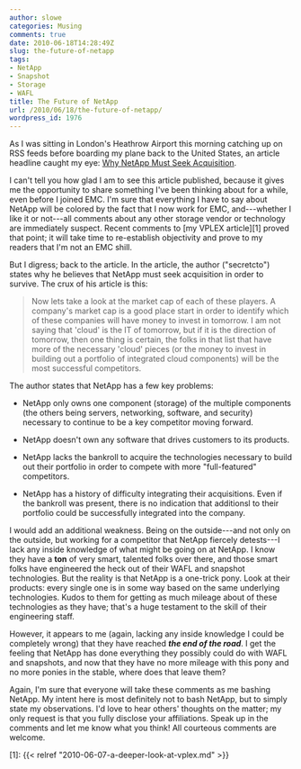 ```yaml
---
author: slowe
categories: Musing
comments: true
date: 2010-06-18T14:28:49Z
slug: the-future-of-netapp
tags:
- NetApp
- Snapshot
- Storage
- WAFL
title: The Future of NetApp
url: /2010/06/18/the-future-of-netapp/
wordpress_id: 1976
---
```


As I was sitting in London's Heathrow Airport this morning catching up on RSS feeds before boarding my plane back to the United States, an article headline caught my eye: [Why NetApp Must Seek Acquisition](http://siliconangle.com/blog/2010/06/17/why-netapp-must-seek-acquisition/).

I can't tell you how glad I am to see this article published, because it gives me the opportunity to share something I've been thinking about for a while, even before I joined EMC. I'm sure that everything I have to say about NetApp will be colored by the fact that I now work for EMC, and---whether I like it or not---all comments about any other storage vendor or technology are immediately suspect. Recent comments to [my VPLEX article][1] proved that point; it will take time to re-establish objectivity and prove to my readers that I'm not an EMC shill.

But I digress; back to the article. In the article, the author ("secretcto") states why he believes that NetApp must seek acquisition in order to survive. The crux of his article is this:

>Now lets take a look at the market cap of each of these players.  A company's market cap is a good place start in order to identify which of these companies will have money to invest in tomorrow.  I am not saying that 'cloud' is the IT of tomorrow, but if it is the direction of tomorrow, then one thing is certain, the folks in that list that have more of the necessary 'cloud' pieces (or the money to invest in building out a portfolio of integrated cloud components) will be the most successful competitors.

The author states that NetApp has a few key problems:

* NetApp only owns one component (storage) of the multiple components (the others being servers, networking, software, and security) necessary to continue to be a key competitor moving forward.

* NetApp doesn't own any software that drives customers to its products.

* NetApp lacks the bankroll to acquire the technologies necessary to build out their portfolio in order to compete with more "full-featured" competitors.

* NetApp has a history of difficulty integrating their acquisitions. Even if the bankroll was present, there is no indication that additionsl to their portfolio could be successfully integrated into the company.

I would add an additional weakness. Being on the outside---and not only on the outside, but working for a competitor that NetApp fiercely detests---I lack any inside knowledge of what might be going on at NetApp. I know they have a **ton** of very smart, talented folks over there, and those smart folks have engineered the heck out of their WAFL and snapshot technologies. But the reality is that NetApp is a one-trick pony. Look at their products: every single one is in some way based on the same underlying technologies. Kudos to them for getting as much mileage about of these technologies as they have; that's a huge testament to the skill of their engineering staff.

However, it appears to me (again, lacking any inside knowledge I could be completely wrong) that they have reached **_the end of the road_**. I get the feeling that NetApp has done everything they possibly could do with WAFL and snapshots, and now that they have no more mileage with this pony and no more ponies in the stable, where does that leave them?

Again, I'm sure that everyone will take these comments as me bashing NetApp. My intent here is most definitely not to bash NetApp, but to simply state my observations. I'd love to hear others' thoughts on the matter; my only request is that you fully disclose your affiliations. Speak up in the comments and let me know what you think! All courteous comments are welcome.

[1]: {{< relref "2010-06-07-a-deeper-look-at-vplex.md" >}}
